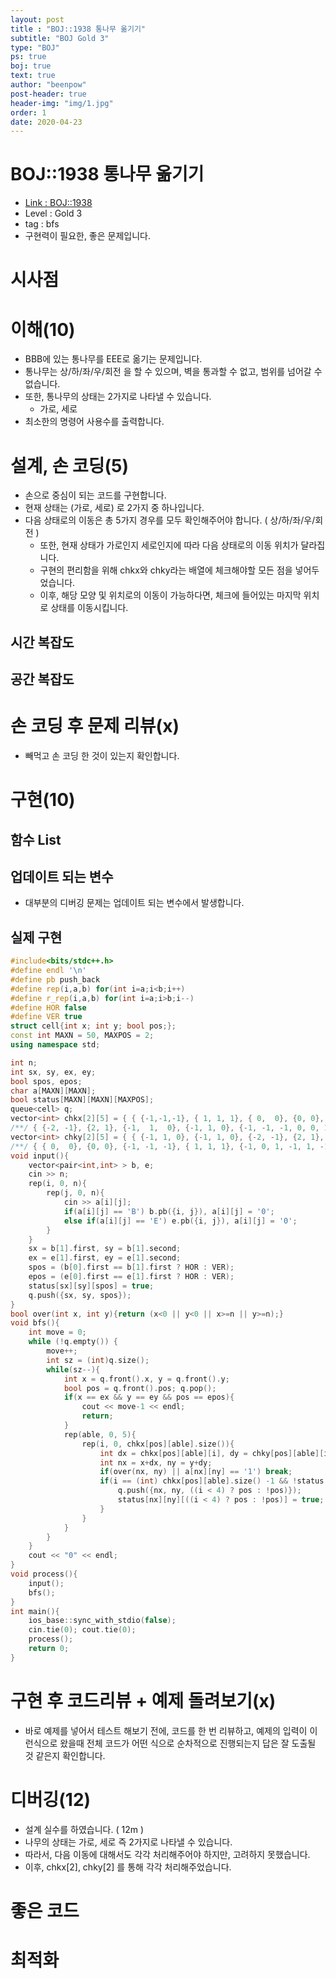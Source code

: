 ```yaml
---
layout: post
title : "BOJ::1938 통나무 옮기기"
subtitle: "BOJ Gold 3"
type: "BOJ"
ps: true
boj: true
text: true
author: "beenpow"
post-header: true
header-img: "img/1.jpg"
order: 1
date: 2020-04-23
---
```

# BOJ::1938 통나무 옮기기
- [Link : BOJ::1938](https://www.acmicpc.net/problem/1938)
- Level : Gold 3
- tag : bfs
- 구현력이 필요한, 좋은 문제입니다.

# 시사점

# 이해(10)
- BBB에 있는 통나무를 EEE로 옮기는 문제입니다.
- 통나무는 상/하/좌/우/회전 을 할 수 있으며, 벽을 통과할 수 없고, 범위를 넘어갈 수 없습니다.
- 또한, 통나무의 상태는 2가지로 나타낼 수 있습니다.
  - 가로, 세로
- 최소한의 명령어 사용수를 출력합니다.

# 설계, 손 코딩(5)
- 손으로 중심이 되는 코드를 구현합니다.
- 현재 상태는 (가로, 세로) 로 2가지 중 하나입니다.
- 다음 상태로의 이동은 총 5가지 경우를 모두 확인해주어야 합니다. ( 상/하/좌/우/회전 )
  - 또한, 현재 상태가 가로인지 세로인지에 따라 다음 상태로의 이동 위치가 달라집니다.
  - 구현의 편리함을 위해 chkx와 chky라는 배열에 체크해야할 모든 점을 넣어두었습니다.
  - 이후, 해당 모양 및 위치로의 이동이 가능하다면, 체크에 들어있는 마지막 위치로 상태를 이동시킵니다.

## 시간 복잡도

## 공간 복잡도

# 손 코딩 후 문제 리뷰(x)
- 빼먹고 손 코딩 한 것이 있는지 확인합니다.

# 구현(10)

## 함수 List 

## 업데이트 되는 변수
- 대부분의 디버깅 문제는 업데이트 되는 변수에서 발생합니다.

## 실제 구현 

```cpp
#include<bits/stdc++.h>
#define endl '\n'
#define pb push_back
#define rep(i,a,b) for(int i=a;i<b;i++)
#define r_rep(i,a,b) for(int i=a;i>b;i--)
#define HOR false
#define VER true
struct cell{int x; int y; bool pos;};
const int MAXN = 50, MAXPOS = 2;
using namespace std;

int n;
int sx, sy, ex, ey;
bool spos, epos;
char a[MAXN][MAXN];
bool status[MAXN][MAXN][MAXPOS];
queue<cell> q;
vector<int> chkx[2][5] = { { {-1,-1,-1}, { 1, 1, 1}, { 0,  0}, {0, 0}, {-1, -1, -1, 0, 0, 1, 1, 1, 0} },
/**/ { {-2, -1}, {2, 1}, {-1,  1,  0}, {-1, 1, 0}, {-1, -1, -1, 0, 0, 1, 1, 1, 0} } };
vector<int> chky[2][5] = { { {-1, 1, 0}, {-1, 1, 0}, {-2, -1}, {2, 1}, {-1, 0, 1, -1, 1, -1, 0, 1, 0} },
/**/ { { 0,  0}, {0, 0}, {-1, -1, -1}, { 1, 1, 1}, {-1, 0, 1, -1, 1, -1, 0, 1, 0} } };
void input(){
    vector<pair<int,int> > b, e;
    cin >> n;
    rep(i, 0, n){
        rep(j, 0, n){
            cin >> a[i][j];
            if(a[i][j] == 'B') b.pb({i, j}), a[i][j] = '0';
            else if(a[i][j] == 'E') e.pb({i, j}), a[i][j] = '0';
        }
    }
    sx = b[1].first, sy = b[1].second;
    ex = e[1].first, ey = e[1].second;
    spos = (b[0].first == b[1].first ? HOR : VER);
    epos = (e[0].first == e[1].first ? HOR : VER);
    status[sx][sy][spos] = true;
    q.push({sx, sy, spos});
}
bool over(int x, int y){return (x<0 || y<0 || x>=n || y>=n);}
void bfs(){
    int move = 0;
    while (!q.empty()) {
        move++;
        int sz = (int)q.size();
        while(sz--){
            int x = q.front().x, y = q.front().y;
            bool pos = q.front().pos; q.pop();
            if(x == ex && y == ey && pos == epos){
                cout << move-1 << endl;
                return;
            }
            rep(able, 0, 5){
                rep(i, 0, chkx[pos][able].size()){
                    int dx = chkx[pos][able][i], dy = chky[pos][able][i];
                    int nx = x+dx, ny = y+dy;
                    if(over(nx, ny) || a[nx][ny] == '1') break;
                    if(i == (int) chkx[pos][able].size() -1 && !status[nx][ny][((i < 4) ? pos : !pos)]){
                        q.push({nx, ny, ((i < 4) ? pos : !pos)});
                        status[nx][ny][((i < 4) ? pos : !pos)] = true;
                    }
                }
            }
        }
    }
    cout << "0" << endl;
}
void process(){
    input();
    bfs();
}
int main(){
    ios_base::sync_with_stdio(false);
    cin.tie(0); cout.tie(0);
    process();
    return 0;
}
```

# 구현 후 코드리뷰 + 예제 돌려보기(x)
- 바로 예제를 넣어서 테스트 해보기 전에, 코드를 한 번 리뷰하고, 예제의 입력이 이런식으로 왔을때
  전체 코드가 어떤 식으로 순차적으로 진행되는지 답은 잘 도출될 것 같은지 확인합니다.

# 디버깅(12)
- 설계 실수를 하였습니다. ( 12m )
- 나무의 상태는 가로, 세로 즉 2가지로 나타낼 수 있습니다.
- 따라서, 다음 이동에 대해서도 각각 처리해주어야 하지만, 고려하지 못했습니다.
- 이후, chkx[2], chky[2] 를 통해 각각 처리해주었습니다.

# 좋은 코드

# 최적화
